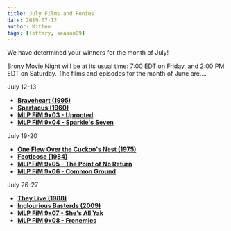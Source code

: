 ```yaml
---
title: July Films and Ponies
date: 2019-07-12
author: Kitten
tags: [lottery, season09]
---
```


We have determined your winners for the month of July!

Brony Movie Night will be at its usual time: 7:00 EDT on Friday, and 2:00 PM EDT on Saturday.  The films and episodes for the month of June are....

July 12-13
-	**[Braveheart (1995)][m1]**
-	**[Spartacus (1960)][m2]**
-	**[MLP FiM 9x03 - Uprooted][p1]**
-	**[MLP FiM 9x04 - Sparkle's Seven][p2]**

July 19-20
-	**[One Flew Over the Cuckoo's Nest (1975)][m3]**
-	**[Footloose (1984)][m4]**
-	**[MLP FiM 9x05 - The Point of No Return][p3]**
-	**[MLP FiM 9x06 - Common Ground][p4]**

July 26-27
-	**[They Live (1988)][m5]**
-	**[Inglourious Basterds (2009)][m6]**
-	**[MLP FiM 9x07 - She's All Yak][p5]**
-	**[MLP FiM 9x08 - Frenemies][p6]**


[m1]: https://www.imdb.com/title/tt0112573/
[m2]: https://www.imdb.com/title/tt0054331/
[m3]: https://www.imdb.com/title/tt0073486/
[m4]: https://www.imdb.com/title/tt0087277/
[m5]: https://www.imdb.com/title/tt0096256/
[m6]: https://www.imdb.com/title/tt0361748/
[p1]: https://www.imdb.com/title/tt10084426/
[p2]: https://www.imdb.com/title/tt10084432/
[p3]: https://www.imdb.com/title/tt10084434/
[p4]: https://www.imdb.com/title/tt10084444/
[p5]: https://www.imdb.com/title/tt10084442/
[p6]: https://www.imdb.com/title/tt10084446/
